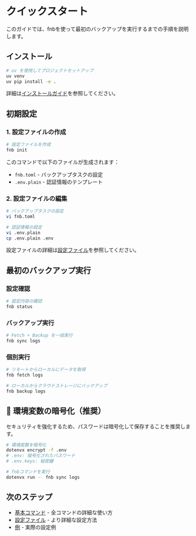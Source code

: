 # クイックスタート

このガイドでは、fnbを使って最初のバックアップを実行するまでの手順を説明します。

## インストール

```bash
# uv を使用してプロジェクトセットアップ
uv venv
uv pip install -e .
```

詳細は[インストールガイド](../installation.ja.md)を参照してください。

## 初期設定

### 1. 設定ファイルの作成

```bash
# 設定ファイルを作成
fnb init
```

このコマンドで以下のファイルが生成されます：

- `fnb.toml` - バックアップタスクの設定
- `.env.plain` - 認証情報のテンプレート

### 2. 設定ファイルの編集

```bash
# バックアップタスクの設定
vi fnb.toml

# 認証情報の設定
vi .env.plain
cp .env.plain .env
```

設定ファイルの詳細は[設定ファイル](configuration.ja.md)を参照してください。

## 最初のバックアップ実行

### 設定確認

```bash
# 設定内容の確認
fnb status
```

### バックアップ実行

```bash
# Fetch + Backup を一括実行
fnb sync logs
```

### 個別実行

```bash
# リモートからローカルにデータを取得
fnb fetch logs

# ローカルからクラウドストレージにバックアップ
fnb backup logs
```

## 🔐 環境変数の暗号化（推奨）

セキュリティを強化するため、パスワードは暗号化して保存することを推奨します。

```bash
# 環境変数を暗号化
dotenvx encrypt -f .env
# .env: 暗号化されたパスワード
# .env.keys: 秘密鍵

# fnbコマンドを実行
dotenvx run -- fnb sync logs
```

## 次のステップ

- [基本コマンド](commands.ja.md) - 全コマンドの詳細な使い方
- [設定ファイル](configuration.ja.md) - より詳細な設定方法
- [例](examples.ja.md) - 実際の設定例
